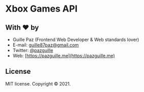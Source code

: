 # Xbox Games API
## With ❤ by

- Guille Paz (Frontend Web Developer & Web standards lover)
- E-mail: [guille87paz@gmail.com](mailto:guille87paz@gmail.com)
- Twitter: [@pazguille](https://twitter.com/pazguille)
- Web: [https://pazguille.me](https://pazguille.me)

## License

MIT license. Copyright © 2021.
